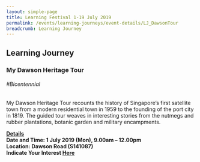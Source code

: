 ```yaml
---
layout: simple-page
title: Learning Festival 1-19 July 2019
permalink: /events/learning-journeys/event-details/LJ_DawsonTour
breadcrumb: Learning Journey
---
```


## Learning Journey
### My Dawson Heritage Tour

###### _#Bicentennial_

My Dawson Heritage Tour recounts the history of Singapore’s first satellite town from a modern residential town in 1959 to the founding of the port city in 1819. The guided tour weaves in interesting stories from the nutmegs and rubber plantations, botanic garden and military encampments.

<b><u>Details</u><br>
**Date and Time: 1 July 2019 (Mon), 9.00am – 12.00pm** <br>
**Location: Dawson Road (S141087)** <br>
**Indicate Your Interest [Here](https://www.eventbrite.sg/e/my-dawson-heritage-tour-tickets-63639299859)** 

